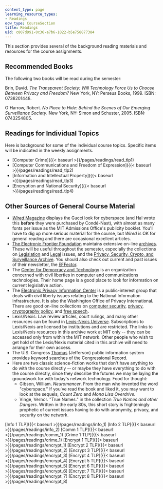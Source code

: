 ```yaml
---
content_type: page
learning_resource_types:
- Readings
ocw_type: CourseSection
title: Readings
uid: c807d991-0c36-a7b6-1022-b5e758877384
---
```


This section provides several of the background reading materials and resources for the course assignments.

Recommended Books
-----------------

The following two books will be read during the semester:

Brin, David. _The Transparent Society: Will Technology Force Us to Choose Between Privacy and Freedom?_ New York, NY: Perseus Books, 1999. ISBN: 0738201448.

O'Harrow, Robert. _No Place to Hide: Behind the Scenes of Our Emerging Surveillance Society_. New York, NY: Simon and Schuster, 2005. ISBN: 0743254805.

Readings for Individual Topics
------------------------------

Here is background for some of the individual course topics. Specific items will be indicated in the weekly assignments.

*   [Computer Crime]({{< baseurl >}}/pages/readings/read_tlp1)
*   [Computer Communications and Freedom of Expression]({{< baseurl >}}/pages/readings/read_tlp2)
*   [Information and Intellectual Property]({{< baseurl >}}/pages/readings/read_tlp3)
*   [Encryption and National Security]({{< baseurl >}}/pages/readings/read_tlp4)

Other Sources of General Course Material
----------------------------------------

*   [_Wired_ Magazine](http://www.wired.com/wired/) displays the Gucci look for cyberspace (and Hal wrote this **before** they were purchased by Condé-Nast), with almost as many fonts per issue as the MIT Admissions Office's publicity booklet. You'll have to dig up more serious material for the course, but _Wired_ is OK for general reading and there are occasional excellent articles.
*   [The Electronic Frontier Foundation](http://www.eff.org/) maintains extensive on-line [archives](http://www.eff.org/). These will be useful throughout the semester, especially the collections on [Legislation](https://www.eff.org/timeline-category/legislation) and [Legal](https://www.eff.org/work) issues, and the [Privacy, Security, Crypto, and Surveillance Archive](https://www.eff.org/issues/privacy). You should also check out current and past issues of their newsletter, the [EFFector](http://www.eff.org/effector/).
*   The [Center for Democracy and Technology](http://www.cdt.org/) is an organization concerned with civil liberties in computer and communications technologies. Their home page is a good place to look for information on current legislative action.
*   The [Electronic Privacy Information Center](http://www.epic.org/) is a public-interest group that deals with civil liberty issues relating to the National Information Infrastructure. It is also the Washington Office of Privacy International. There are good on-line collections on [computer security](http://www.epic.org/security/), [privacy](http://www.epic.org/privacy/), [cryptography policy](http://www.epic.org/crypto/), and [free speech](http://www.epic.org/free_speech/).
*   Lexis/Nexis: Law review articles, court rulings, and many other resources can be found in [Lexis-Nexis Universe](http://www.lexisnexis.com/sg/nanyangpoly/index.html). Subscriptions to Lexis/Nexis are licensed by institutions and are restricted. The links to Lexis/Nexis resources in this archive work at MIT only -- they can be accessed only from within the MIT network. Other people who wish to get hold of the Lexis/Nexis material cited in this archive will need to arrange for their own access.
*   The U.S. Congress [Thomas](http://thomas.loc.gov/home/thomas.html) (Jefferson) public information system provides keyword searches of the Congressional Record.
*   Here are two classic science-fiction works that don't have anything to do with the course directly -- or maybe they have everything to do with the course directly, since they describe the futures we may be laying the groundwork for with today's network technology. Food for thought:
    *   Gibson, William. _Neuromancer_. From the man who invented the word "cyberspace." If you've read the book and liked it, you may want to look at the sequels, _Count Zero_ and _Mona Lisa Overdrive_.
    *   Vinge, Vernor. "True Names." in the collection _True Names and other Dangers_. Written in the early 80s, this short story is frighteningly prophetic of current issues having to do with anonymity, privacy, and security on the network.

[Info 1 TLP]({{< baseurl >}}/pages/readings/info_1) [Info 2 TLP]({{< baseurl >}}/pages/readings/info_2) [Comm 1 TLP]({{< baseurl >}}/pages/readings/comm_1) [Crime 1 TLP]({{< baseurl >}}/pages/readings/crime_1) [Encrypt 1 TLP]({{< baseurl >}}/pages/readings/encrypt_1) [Encrypt 2 TLP]({{< baseurl >}}/pages/readings/encrypt_2) [Encrypt 3 TLP]({{< baseurl >}}/pages/readings/encrypt_3) [Encrypt 4 TLP]({{< baseurl >}}/pages/readings/encrypt_4) [Encrypt 5 TLP]({{< baseurl >}}/pages/readings/encrypt_5) [Encrypt 6 TLP]({{< baseurl >}}/pages/readings/encrypt_6) [Encrypt 7 TLP]({{< baseurl >}}/pages/readings/encrypt_7) [Encrypt 8 TLP]({{< baseurl >}}/pages/readings/encrypt_8)